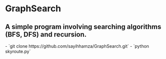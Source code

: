 # GraphSearch
<h2> A simple program involving searching algorithms (BFS, DFS) and recursion.</h2>
- `git clone https://github.com/sayihhamza/GraphSearch.git`
- `python skyroute.py`
